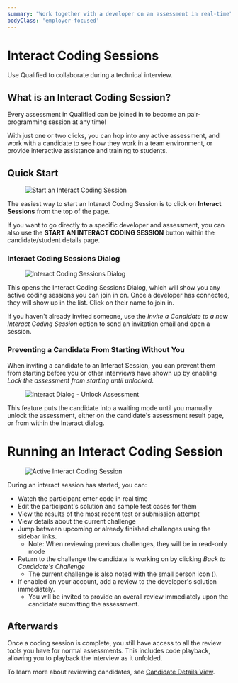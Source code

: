 ```yaml
---
summary: "Work together with a developer on an assessment in real-time"
bodyClass: 'employer-focused'
---
```


# Interact Coding Sessions

Use Qualified to collaborate during a technical interview.

## What is an Interact Coding Session?

Every assessment in Qualified can be joined in to become an pair-programming session at any time!

With just one or two clicks, you can hop into any active assessment, and work with a candidate to see how they work in a team environment, or provide interactive assistance and training to students.

## Quick Start

<div>
<figure class="align-right">

<img src="/images/hire/interact-button.png" alt="Start an Interact Coding Session">

</figure>
</div>

The easiest way to start an Interact Coding Session is to click on **Interact Sessions** from the top of the page.

<div class="note-box">

If you want to go directly to a specific developer and assessment, you can also use the **START AN INTERACT CODING SESSION** button within the candidate/student details page.

</div>

### Interact Coding Sessions Dialog

<figure>

![Interact Coding Sessions Dialog](/images/content/images/hire/interact-dialog.png)

</figure>

This opens the Interact Coding Sessions Dialog, which will show you any active coding sessions you can join in on. Once a developer has connected, they will show up in the list. Click on their name to join in.

If you haven't already invited someone, use the _Invite a Candidate to a new Interact Coding Session_ option to send an invitation email and open a session.

### Preventing a Candidate From Starting Without You

When inviting a candidate to an Interact Session, you can prevent them from starting before you or other interviews have shown up by enabling _Lock the assessment from starting until unlocked_.

<div>
<figure class="align-right">

![Interact Dialog - Unlock Assessment](/images/content/images/hire/unlock-assessment.png)

</figure>
</div>

This feature puts the candidate into a waiting mode until you manually unlock the assessment, either on the candidate's assessment result page, or from within the Interact dialog.

# Running an Interact Coding Session

<figure>

![Active Interact Coding Session](/images/content/images/hire/interact-session.png)

</figure>

During an interact session has started, you can:

* Watch the participant enter code in real time
* Edit the participant's solution and sample test cases for them
* View the results of the most recent test or submission attempt
* View details about the current challenge
* Jump between upcoming or already finished challenges using the sidebar links.
    * Note: When reviewing previous challenges, they will be in read-only mode
* Return to the challenge the candidate is working on by clicking *Back to Candidate's Challenge*
    * The current challenge is also noted with the small person icon (<span class="icon-candidate"/>).
* If enabled on your account, add a review to the developer's solution immediately.
  * You will be invited to provide an overall review immediately upon the candidate submitting the assessment.

## Afterwards

Once a coding session is complete, you still have access to all the review tools you have for normal assessments. This includes code playback, allowing you to playback the interview as it unfolded.

To learn more about reviewing candidates, see [Candidate Details View](/for-teams/candidates#candidate-student-details-view).
